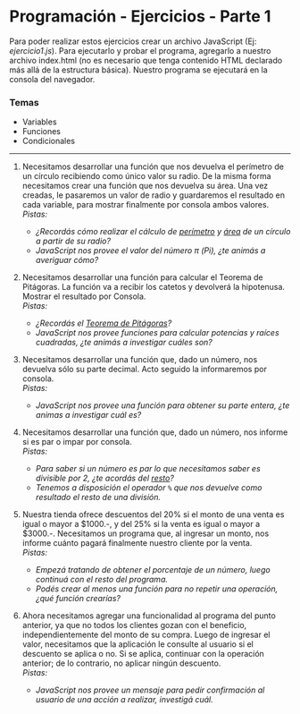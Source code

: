 # Programación - Ejercicios - Parte 1
 
 Para poder realizar estos ejercicios crear un archivo JavaScript (Ej: *ejercicio1.js*). Para ejecutarlo y probar el programa, agregarlo a nuestro archivo index.html (no es necesario que tenga contenido HTML declarado más allá de la estructura básica). Nuestro programa se ejecutará en la consola del navegador.

### Temas
* Variables
* Funciones
* Condicionales

 --- 

1. Necesitamos desarrollar una función que nos devuelva el perímetro de un círculo recibiendo como único valor su radio. De la misma forma necesitamos crear una función que nos devuelva su área. Una vez creadas, le pasaremos un valor de radio y guardaremos el resultado en cada variable, para mostrar finalmente por consola ambos valores.  
*Pistas:*  
   * *¿Recordás cómo realizar el cálculo de [perímetro](https://es.wikipedia.org/wiki/C%C3%ADrculo#Per%C3%ADmetro_del_C%C3%ADrculo) y [área](https://es.wikipedia.org/wiki/C%C3%ADrculo#%C3%81rea_del_c%C3%ADrculo) de un círculo a partir de su radio?*
   * *JavaScript nos provee el valor del número π (Pi), ¿te animás a averiguar cómo?*

2. Necesitamos desarrollar una función para calcular el Teorema de Pitágoras. La función va a recibir los catetos y devolverá la hipotenusa. Mostrar el resultado por Consola.  
*Pistas:*  
   * *¿Recordás el [Teorema de Pitágoras](https://es.wikipedia.org/wiki/Teorema_de_Pit%C3%A1goras)?*
   * *JavaScript nos provee funciones para calcular potencias y raíces cuadradas, ¿te animás a investigar cuáles son?*

3. Necesitamos desarrollar una función que, dado un número, nos devuelva sólo su parte decimal. Acto seguido la informaremos por consola.  
*Pistas:*  
   * *JavaScript nos provee una función para obtener su parte entera, ¿te animas a investigar cuál es?*

4. Necesitamos desarrollar una función que, dado un número, nos informe si es par o impar por consola.  
*Pistas:*  
   * *Para saber si un número es par lo que necesitamos saber es divisible por 2, ¿te acordás del [resto](https://es.wikipedia.org/wiki/Resto)?*
   * *Tenemos a disposición el operador `%` que nos devuelve como resultado el resto de una división.*

5. Nuestra tienda ofrece descuentos del 20% si el monto de una venta es igual o mayor a $1000.-, y del 25% si la venta es igual o mayor a $3000.-. Necesitamos un programa que, al ingresar un monto, nos informe cuánto pagará finalmente nuestro cliente por la venta.  
*Pistas:*  
   * *Empezá tratando de obtener el porcentaje de un número, luego continuá con el resto del programa.*
   * *Podés crear al menos una función para no repetir una operación, ¿qué función crearías?*

6. Ahora necesitamos agregar una funcionalidad al programa del punto anterior, ya que no todos los clientes gozan con el beneficio, independientemente del monto de su compra. Luego de ingresar el valor, necesitamos que la aplicación le consulte al usuario si el descuento se aplica o no. Si se aplica, continuar con la operación anterior; de lo contrario, no aplicar ningún descuento.  
*Pistas:*  
   * *JavaScript nos provee un mensaje para pedir confirmación al usuario de una acción a realizar, investigá cuál.*
